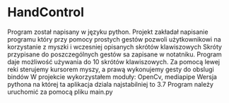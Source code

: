 # HandControl
Program został napisany w języku python. 
Projekt zakładał napisanie programu który przy pomocy prostych gestów pozwoli użytkownikowi na korzystanie z myszki i wczesniej opisanych skrótów klawiszowych
Skróty przypisane do poszczególnych gestów sa zapisane w notatniku. Program daje możliwość używania do 10 skrótów klawiszowych.
Za pomocą lewej reki sterujemy kursorem myszy, a prawą wykonujemy gesty do obslugi bindów
W projekcie wykorzystałem moduły: OpenCv, mediapipe 
Wersja pythona na której ta aplikacja dziala najstabilniej to 3.7
Program należy uruchomić za pomocą pliku main.py
